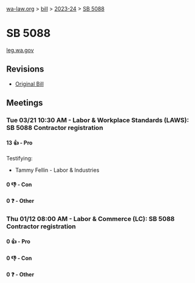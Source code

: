 [wa-law.org](/) > [bill](/bill/) > [2023-24](/bill/2023-24/) > [SB 5088](/bill/2023-24/sb/5088/)

# SB 5088
[leg.wa.gov](https://app.leg.wa.gov/billsummary?BillNumber=5088&Year=2023&Initiative=false)

## Revisions
* [Original Bill](1/)

## Meetings
### Tue 03/21 10:30 AM - Labor & Workplace Standards (LAWS): SB 5088 Contractor registration
#### 13 👍 - Pro
Testifying:
* Tammy Fellin - Labor & Industries

#### 0 👎 - Con

#### 0 ❓ - Other

### Thu 01/12 08:00 AM - Labor & Commerce (LC): SB 5088 Contractor registration
#### 0 👍 - Pro

#### 0 👎 - Con

#### 0 ❓ - Other
